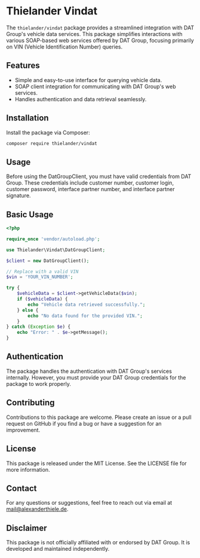 
# Thielander Vindat

The `thielander/vindat` package provides a streamlined integration with DAT Group's vehicle data services. This package simplifies interactions with various SOAP-based web services offered by DAT Group, focusing primarily on VIN (Vehicle Identification Number) queries.

## Features

- Simple and easy-to-use interface for querying vehicle data.
- SOAP client integration for communicating with DAT Group's web services.
- Handles authentication and data retrieval seamlessly.

## Installation

Install the package via Composer:

```bash
composer require thielander/vindat
```

## Usage
Before using the DatGroupClient, you must have valid credentials from DAT Group. These credentials include customer number, customer login, customer password, interface partner number, and interface partner signature.

## Basic Usage
```php
<?php

require_once 'vendor/autoload.php';

use Thielander\Vindat\DatGroupClient;

$client = new DatGroupClient();

// Replace with a valid VIN
$vin = 'YOUR_VIN_NUMBER';

try {
    $vehicleData = $client->getVehicleData($vin);
    if ($vehicleData) {
        echo "Vehicle data retrieved successfully.";
    } else {
        echo "No data found for the provided VIN.";
    }
} catch (Exception $e) {
    echo "Error: " . $e->getMessage();
}


```

## Authentication
The package handles the authentication with DAT Group's services internally. However, you must provide your DAT Group credentials for the package to work properly.

## Contributing
Contributions to this package are welcome. Please create an issue or a pull request on GitHub if you find a bug or have a suggestion for an improvement.

## License
This package is released under the MIT License. See the LICENSE file for more information.

## Contact
For any questions or suggestions, feel free to reach out via email at mail@alexanderthiele.de.

## Disclaimer
This package is not officially affiliated with or endorsed by DAT Group. It is developed and maintained independently.

